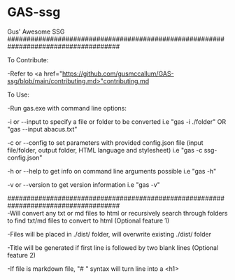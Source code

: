 # GAS-ssg
 Gus' Awesome SSG
#####################################################################################


To Contribute:

-Refer to <a href="https://github.com/gusmccallum/GAS-ssg/blob/main/contributing.md>"contributing.md</a>

To Use: 

-Run gas.exe with command line options:
   
   -i or --input to specify a file or folder to be converted
    i.e "gas -i ./folder" OR "gas --input abacus.txt"
    
   -c or --config to set parameters with provided config.json file (input file/folder, output folder, HTML language and stylesheet)
    i.e "gas -c ssg-config.json" 
    
   -h or --help to get info on command line arguments possible
    i.e "gas -h"
    
   -v or --version to get version information
    i.e "gas -v"
    
#####################################################################################   
-Will convert any txt or md files to html or recursively search through folders to find txt/md files to convert to html (Optional feature 1)

-Files will be placed in ./dist/ folder, will overwrite existing ./dist/ folder

-Title will be generated if first line is followed by two blank lines (Optional feature 2)

-If file is markdown file, "# " syntax will turn line into a \<h1>

